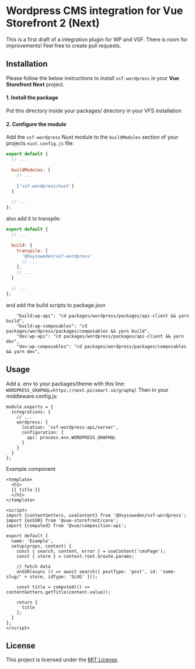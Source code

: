 # Wordpress CMS integration for Vue Storefront 2 (Next)

This is a first draft of a integration plugin for WP and VSF. There is room for improvements! Feel free to create pull requests.

Installation
----------------------------------------------------------------

Please follow the below instructions to install `vsf-wordpress` in your **Vue Storefront Next** project.

#### 1. Install the package

Put this directory inside your packages/ directory in your VFS installation

#### 2. Configure the module

Add the `vsf-wordpress` Nuxt module to the `buildModules` section of your projects `nuxt.config.js` file:

```js
export default {
  // ...

  buildModules: [
    // ...

    ['vsf-wordpress/nuxt']
  ]

  // ...
};
```
also add it to transpile:  
```js
export default {
  // ...

  build: {
    transpile: [
      '@Oxyssweden/vsf-wordpress'
      // ...
    ],
    // ...
  }

  // ...
};
```
and add the build scripts to package.json
```
    "build:wp-api": "cd packages/wordpress/packages/api-client && yarn build",
    "build:wp-composables": "cd packages/wordpress/packages/composables && yarn build",
    "dev:wp-api": "cd packages/wordpress/packages/api-client && yarn dev",
    "dev:wp-composables": "cd packages/wordpress/packages/composables && yarn dev",
```

Usage
----------------------------------------------------------------
Add a .env to your packages/theme with this line:
`WORDPRESS_GRAPHQL=https://next.picsmart.se/graphql`
Then in your middleware.config.js:
```
module.exports = {
  integrations: {
    // ...
    wordpress: {
      location: 'vsf-wordpress-api/server',
      configuration: {
        api: process.env.WORDPRESS_GRAPHQL
      }
    }
  }
};
```
Example component
```
<template>
  <h1>
  {{ title }}
  </h1>
</template>

<script>
import {contentGetters, useContent} from '@Oxyssweden/vsf-wordpress';
import {onSSR} from '@vue-storefront/core';
import {computed} from '@vue/composition-api';

export default {
  name: 'Example',
  setup(props, context) {
    const { search, content, error } = useContent('cmsPage');
    const { store } = context.root.$route.params;

    // fetch data
    onSSR(async () => await search({ postType: 'post', id: 'some-slug/' + store, idType: 'SLUG' }));

    const title = computed(() => contentGetters.getTitle(content.value));

    return {
      title
    };
  }
};
</script>
```


License
----------------------------------------------------------------

This project is licensed under the [MIT License](LICENSE).
